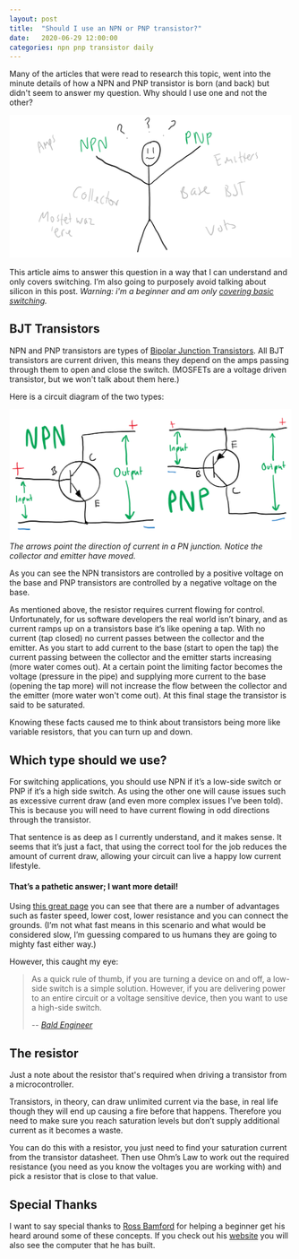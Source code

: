 ```yaml
---
layout: post
title:  "Should I use an NPN or PNP transistor?"
date:   2020-06-29 12:00:00
categories: npn pnp transistor daily
---
```


Many of the articles that were read to research this topic, went into the minute details of how a NPN and PNP transistor is born (and back) but didn't seem to answer my question. Why should I use one and not the other?

![](/assets/images/daily/2020-06-29-which-transistor-header.png)

This article aims to answer this question in a way that I can understand and only covers switching. I’m also going to purposely avoid talking about silicon in this post. _Warning: i'm a beginner and am only [covering basic switching][wiialarm]._

## BJT Transistors

NPN and PNP transistors are types of [Bipolar Junction Transistors][bjt]. All BJT transistors are current driven, this means they depend on the amps passing through them to open and close the switch. (MOSFETs are a voltage driven transistor, but we won't talk about them here.)

Here is a circuit diagram of the two types:

![](/assets/images/daily/2020-06-29-npn-pnp-circuit-diagram.png)
*The arrows point the direction of current in a PN junction. Notice the collector and emitter have moved.*

 
As you can see the NPN transistors are controlled by a positive voltage on the base and PNP transistors are controlled by a negative voltage on the base.

As mentioned above, the resistor requires current flowing for control. Unfortunately, for us software developers the real world isn’t binary, and as current ramps up on a transistors base it’s like opening a tap. With no current (tap closed) no current passes between the collector and the emitter. As you start to add current to the base (start to open the tap) the current passing between the collector and the emitter starts increasing (more water comes out). At a certain point the limiting factor becomes the voltage (pressure in the pipe) and supplying more current to the base (opening the tap more) will not increase the flow between the collector and the emitter (more water won't come out). At this final stage the transistor is said to be saturated.

Knowing these facts caused me to think about transistors being more like variable resistors, that you can turn up and down.

## Which type should we use?

For switching applications, you should use NPN if it’s a low-side switch or PNP if it’s a high side switch. As using the other one will cause issues such as excessive current draw (and even more complex issues I’ve been told). This is because you will need to have current flowing in odd directions through the transistor.

That sentence is as deep as I currently understand, and it makes sense. It seems that it’s just a fact, that using the correct tool for the job reduces the amount of current draw, allowing your circuit can live a happy low current lifestyle.

#### That’s a pathetic answer; I want more detail!

Using [this great page][npmusedmore] you can see that there are a number of advantages such as faster speed, lower cost, lower resistance and you can connect the grounds. (I’m not what fast means in this scenario and what would be considered slow, I’m guessing compared to us humans they are going to mighty fast either way.)

However, this caught my eye:
> As a quick rule of thumb, if you are turning a device on and off, a low-side switch is a simple solution. However, if you are delivering power to an entire circuit or a voltage sensitive device, then you want to use a high-side switch.
>
> -- <cite>[Bald Engineer][baldenginner]</cite>

## The resistor

Just a note about the resistor that's required when driving a transistor from a microcontroller.

Transistors, in theory, can draw unlimited current via the base, in real life though they will end up causing a fire before that happens. Therefore you need to make sure you reach saturation levels but don’t supply additional current as it becomes a waste.

You can do this with a resistor, you just need to find your saturation current from the transistor datasheet. Then use Ohm’s Law to work out the required resistance (you need as you know the voltages you are working with) and pick a resistor that is close to that value.

## Special Thanks

I want to say special thanks to [Ross Bamford][rosco] for helping a beginner get his heard around some of these concepts. If you check out his [website][rosco] you will also see the computer that he has built.

[baldenginner]: https://www.baldengineer.com/low-side-vs-high-side-transistor-switch.html
[npmusedmore]: https://www.etechnog.com/2019/06/npn-transistors-mostly-used-than-pnp.html
[bjt]: https://en.wikipedia.org/wiki/Bipolar_junction_transistor
[rosco]: https://rosco-m68k.com/ 
[wiialarm]: /wii/balance/board/alarm/clock/daily/2020/06/17/wii-balance-board-alarm-clock-part-one.html
